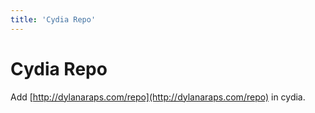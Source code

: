 ```yaml
---
title: 'Cydia Repo'
---
```


# Cydia Repo

Add [http://dylanaraps.com/repo](http://dylanaraps.com/repo) in cydia.
